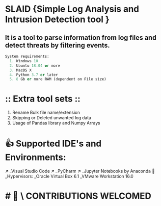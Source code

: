 # SLAID {Simple Log Analysis and Intrusion Detection tool }


## It is a tool to parse information from log files and detect threats by filtering events.


``` Python
System requirements:
  1. Windows 10 
  2. Ubuntu 18.04 or more
  3. MacOS X
  4. Python 3.7 or later 
  5. 8 Gb or more RAM (dependent on File size)
  ```

# :: Extra tool sets ::
1. Rename Bulk file name/extension
2. Skipping or Deleted unwanted log data
3. Usage of Pandas library and Numpy Arrays

# 👍 Supported IDE's and Environments:

↗️ _Visual Studio Code
↗️ _PyCharm
↗️ _Jupyter Notebooks by Anaconda
🚥 _Hypervisors:
    _Oracle Virtual Box 6.1
    _VMware Workstation 16.0

# # 🔲 \ CONTRIBUTIONS WELCOMED 
